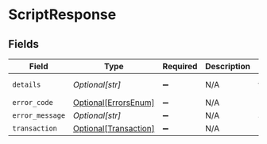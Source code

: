 # ScriptResponse


## Fields

| Field                                                                                        | Type                                                                                         | Required                                                                                     | Description                                                                                  | Example                                                                                      |
| -------------------------------------------------------------------------------------------- | -------------------------------------------------------------------------------------------- | -------------------------------------------------------------------------------------------- | -------------------------------------------------------------------------------------------- | -------------------------------------------------------------------------------------------- |
| `details`                                                                                    | *Optional[str]*                                                                              | :heavy_minus_sign:                                                                           | N/A                                                                                          | https://play.numscript.org/?payload=eyJlcnJvciI6ImFjY291bnQgaGFkIGluc3VmZmljaWVudCBmdW5kcyJ9 |
| `error_code`                                                                                 | [Optional[ErrorsEnum]](../../models/shared/errorsenum.md)                                    | :heavy_minus_sign:                                                                           | N/A                                                                                          | INSUFFICIENT_FUND                                                                            |
| `error_message`                                                                              | *Optional[str]*                                                                              | :heavy_minus_sign:                                                                           | N/A                                                                                          | account had insufficient funds                                                               |
| `transaction`                                                                                | [Optional[Transaction]](../../models/shared/transaction.md)                                  | :heavy_minus_sign:                                                                           | N/A                                                                                          |                                                                                              |